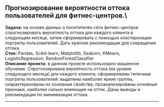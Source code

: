 ## **Прогнозирование вероятности оттока пользователей для фитнес-центров.**\
**Задача:** на основе данных о посетителях сети фитнес-центров спрогнозировать вероятность оттока для каждого клиента в следующем месяце, затем сформировать с помощью кластеризации портреты пользователей. Дать краткие рекомендации для сокращения оттока.\
**Стек:** Pandas, Scikit-learn, Matplotlib, Seaborn, KMeans, LogisticRegression, RandomForestClassifier \
**Описание проекта:** в данном проекте использовано машинное обучение. Спрогнозирована вероятность
оттока (на уровне следующего месяца) для каждого клиента; сформированы типичные
портреты пользователей: выделены наиболее яркие группы, охарактеризованы их
основные свойства; проанализированы основные признаки, наиболее сильно влияющие
на отток. Даны выводы и рекомендации по минимизации оттока.

___
